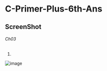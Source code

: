# C-Primer-Plus-6th-Ans

## **ScreenShot**


###### Ch03

1.
![image](https://user-images.githubusercontent.com/65354319/118666098-77e92180-b825-11eb-865f-455f64e3d7e7.png)
